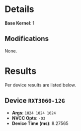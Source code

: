 # Details
**Base Kernel**: 1


## Modifications
None.




# Results
Per device results are listed below.

## Device `RXT3060-12G`
- **Args**: `1024 1024 1024`
- **NVCC Opts**: `-O3`
- **Device Time (ms)**: 8.27565


